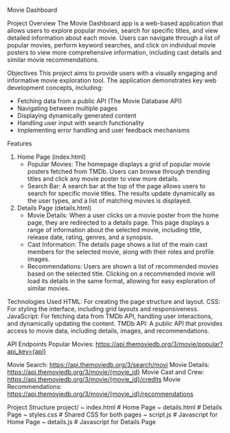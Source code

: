 Movie Dashboard

Project Overview
The Movie Dashboard app is a web-based application that allows users to explore popular movies, search for specific titles, and view detailed information about each movie. Users can navigate through a list of popular movies, perform keyword searches, and click on individual movie posters to view more comprehensive information, including cast details and similar movie recommendations.

Objectives
This project aims to provide users with a visually engaging and informative movie exploration tool. The application demonstrates key web development concepts, including:
- Fetching data from a public API (The Movie Database API)
- Navigating between multiple pages
- Displaying dynamically generated content
- Handling user input with search functionality
- Implementing error handling and user feedback mechanisms

Features
1. Home Page (index.html)
    - Popular Movies: The homepage displays a grid of popular movie posters fetched from TMDb. Users can browse through trending titles and click any movie poster to view more details.
    - Search Bar: A search bar at the top of the page allows users to search for specific movie titles. The results update dynamically as the user types, and a list of matching movies is displayed.
2. Details Page (details.html)
    - Movie Details: When a user clicks on a movie poster from the home page, they are redirected to a details page. This page displays a range of information about the selected movie, including title, release date, rating, genres, and a synopsis.
    - Cast Information: The details page shows a list of the main cast members for the selected movie, along with their roles and profile images.
    - Recommendations: Users are shown a list of recommended movies based on the selected title. Clicking on a recommended movie will load its details in the same format, allowing for easy exploration of similar movies.

Technologies Used
HTML: For creating the page structure and layout.
CSS: For styling the interface, including grid layouts and responsiveness.
JavaScript: For fetching data from TMDb API, handling user interactions, and dynamically updating the content.
TMDb API: A public API that provides access to movie data, including details, images, and recommendations.

API Endpoints
Popular Movies: https://api.themoviedb.org/3/movie/popular?api_key={api}

Movie Search: https://api.themoviedb.org/3/search/movi
Movie Details: https://api.themoviedb.org/3/movie/{movie_id}
Movie Cast and Crew: https://api.themoviedb.org/3/movie/{movie_id}/credits
Movie Recommendations: https://api.themoviedb.org/3/movie/{movie_id}/recommendations

Project Structure
project/
  ~ index.html     # Home Page
  ~ details.html   # Details Page
  ~ styles.css     # Shared CSS for both pages
  ~ script.js     # Javascript for Home Page
  ~ details.js     # Javascript for Details Page